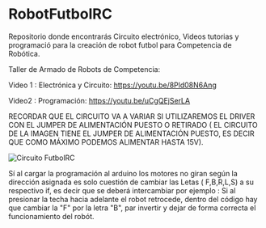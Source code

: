 # RobotFutbolRC
Repositorio donde encontrarás  Circuito electrónico, Videos tutorias y programació para la creación de robot futbol para Competencia de Robótica.

Taller de Armado de Robots de Competencia:

Video 1 : Electrónica y Circuito:
https://youtu.be/8Pld08N6Ang


Video2 : Programación:
https://youtu.be/uCgQEjSerLA

RECORDAR QUE EL CIRCUITO VA A VARIAR SI UTILIZAREMOS EL DRIVER CON EL JUMPER DE ALIMENTACIÓN PUESTO O RETIRADO ( EL CIRCUITO DE LA IMAGEN TIENE EL JUMPER DE ALIMENTACIÓN PUESTO, ES DECIR QUE COMO MÁXIMO PODEMOS ALIMENTAR HASTA 15V).

![Circuito FutbolRC](https://github.com/FSebaT/RobotFutbolRC/assets/79061433/7c20d9e8-3d00-49ff-9def-7952115e2dab)

Sí al cargar la programación al arduino los motores no giran según la dirección asignada es solo cuestión de cambiar las Letas ( F,B,R,L,S) a su respectivo if, es decir que se deberá intercambiar por ejemplo : Si al presionar la techa hacia adelante el robot retrocede, dentro del código hay que cambiar la "F" por la letra "B", par invertir y dejar de forma correcta el funcionamiento del robót.
